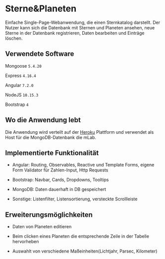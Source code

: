 # Sterne&Planeten

Einfache Single-Page-Webanwendung, die einen Sternkatalog darstellt. 
Der Nutzer kann sich die Datenbank mit Sternen und Planeten ansehen, 
neue Sterne in der Datenbank registrieren, Daten bearbeiten und Einträge löschen.


## Verwendete Software

Mongoose `5.4.20`

Express `4.16.4`

Angular `7.2.0`

NodeJS `10.15.3`

Bootstrap `4`

## Wo die Anwendung lebt

Die Anwendung wird verteilt auf der [Heroku](https://stars-and-planets.herokuapp.com/) 
Plattform und verwendet als Host für die MongoDB-Datenbank die mLab.

## Implementierte Funktionalität

- Angular: Routing, Observables, Reactive und Template Forms, eigene Form Validator für Zahlen-Input, Http Requests

- Bootstrap: Navbar, Cards, Dropdowns, Tooltips

- MongoDB: Daten dauerhaft in DB gespeichert

- Sonstige: Listenfilter, Listensortierung, versteckte Scrollleiste


## Erweiterungsmöglichkeiten

- Daten von Planeten editieren

- Beim clicken eines Planeten die entsprechende Zeile in der Tabelle hervorheben

- Auswahlt von verschiedene Maßeinheiten(Lichtjahr, Parsec, Kilometer)



